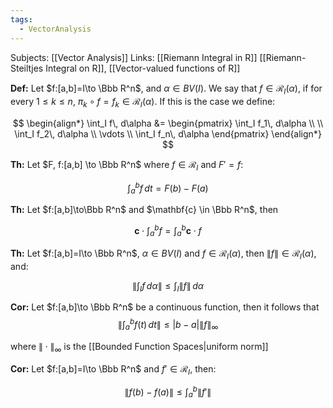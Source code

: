 ```yaml
---
tags:
  - VectorAnalysis
---
```

Subjects: [[Vector Analysis]] 
Links: [[Riemann Integral in R]] [[Riemann-Steiltjes Integral on R]], [[Vector-valued functions of R]]

**Def:** Let $f:[a,b]=I\to \Bbb R^n$, and $\alpha\in BV(I)$. We say that ${f \in \mathcal{R}_I(\alpha)}$, if for every $1 \le k \le n$, ${\pi_k \circ f=f_k \in\mathcal{R}_I(\alpha)}$. If this is the case we define:

$$ \begin{align*} \int_I f\, d\alpha &= \begin{pmatrix} \int_I f_1\, d\alpha \\ \\ \int_I f_2\, d\alpha \\ \vdots \\ \int_I f_n\, d\alpha \end{pmatrix} \end{align*} $$

********Th:******** Let $F, f:[a,b] \to \Bbb R^n$ where $f \in\mathcal{R}_I$ and $F' = f$:

$$ \int_a^b f \,dt = F(b) - F(a) $$

********Th:******** Let $f:[a,b]\to\Bbb R^n$ and $\mathbf{c} \in \Bbb R^n$, then

$$ \mathbf{c} \cdot \int_a^b f = \int_a^b \mathbf{c} \cdot f $$

**Th:** Let $f:[a,b]=I\to \Bbb R^n$, $\alpha\in BV(I)$ and ${f \in \mathcal{R}_I(\alpha)}$, then ${\|f\| \in \mathcal{R}_I(\alpha)}$, and:

$$ \left\|\int_I f\,d\alpha \right\| \le \int_I \left\| f\right\|\,d\alpha $$

**Cor:** Let $f:[a,b]\to \Bbb R^n$ be a continuous function, then it follows that
$$
\left\|\int_a^b f(t)\, dt\right\|\le |b-a|\|f\|_\infty
$$

where $\|\cdot\|_\infty$ is the [[Bounded Function Spaces|uniform norm]]

**Cor:** Let $f:[a,b]=I\to \Bbb R^n$ and $f' \in \mathcal{R}_I$, then:

$$ \|f(b)-f(a)\| \le \int_a^b \|f'\| $$
